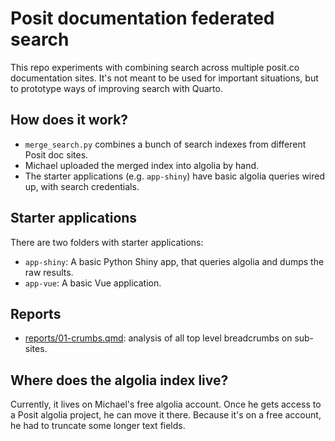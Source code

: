 # Posit documentation federated search

This repo experiments with combining search across multiple posit.co documentation sites.
It's not meant to be used for important situations, but to prototype ways of improving search with Quarto.

## How does it work?

* `merge_search.py` combines a bunch of search indexes from different Posit doc sites.
* Michael uploaded the merged index into algolia by hand.
* The starter applications (e.g. `app-shiny`) have basic algolia queries wired up, with search credentials.

## Starter applications

There are two folders with starter applications:

- `app-shiny`: A basic Python Shiny app, that queries algolia and dumps the raw results.
- `app-vue`: A basic Vue application.

## Reports

* [reports/01-crumbs.qmd](./reports/01-crumbs.qmd): analysis of all top level breadcrumbs on sub-sites.

## Where does the algolia index live?

Currently, it lives on Michael's free algolia account. Once he gets access to a Posit algolia project, he can move it there. Because it's on a free account, he had to truncate some longer text fields.
